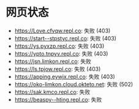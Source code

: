 # 网页状态
- https://Love.cfvqw.repl.co: 失败 (403)
- https://start--stpstyc.repl.co: 失败 (403)
- https://ys.pyxzp.repl.co: 失败 (403)
- https://ypto.tnpyv.repl.co: 失败 (403)
- https://jsn.limkon.repl.co: 失败
- https://ls.tpjow.repl.co: 失败 (403)
- https://apping.eywjx.repl.co: 失败 (403)
- https://oko-limkon.cloud.okteto.net: 失败 (502)
- https://sak.kmco.repl.co: 失败
- https://beaspy--hting.repl.co: 失败
